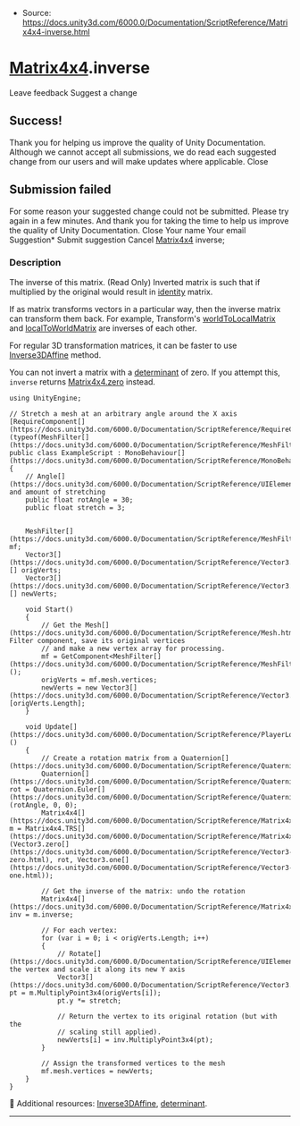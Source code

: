 * Source: https://docs.unity3d.com/6000.0/Documentation/ScriptReference/Matrix4x4-inverse.html

#  [Matrix4x4](https://docs.unity3d.com/6000.0/Documentation/ScriptReference/Matrix4x4.html).inverse
Leave feedback
Suggest a change
## Success!
Thank you for helping us improve the quality of Unity Documentation. Although we cannot accept all submissions, we do read each suggested change from our users and will make updates where applicable.
Close
## Submission failed
For some reason your suggested change could not be submitted. Please <a>try again</a> in a few minutes. And thank you for taking the time to help us improve the quality of Unity Documentation.
Close
Your name Your email Suggestion* Submit suggestion
Cancel
[Matrix4x4](https://docs.unity3d.com/6000.0/Documentation/ScriptReference/Matrix4x4.html) inverse; 
### Description
The inverse of this matrix. (Read Only)
Inverted matrix is such that if multiplied by the original would result in [identity](https://docs.unity3d.com/6000.0/Documentation/ScriptReference/Matrix4x4-identity.html) matrix.  
  
If as matrix transforms vectors in a particular way, then the inverse matrix can transform them back. For example, Transform's [worldToLocalMatrix](https://docs.unity3d.com/6000.0/Documentation/ScriptReference/Transform-worldToLocalMatrix.html) and [localToWorldMatrix](https://docs.unity3d.com/6000.0/Documentation/ScriptReference/Transform-localToWorldMatrix.html) are inverses of each other.  
  
For regular 3D transformation matrices, it can be faster to use [Inverse3DAffine](https://docs.unity3d.com/6000.0/Documentation/ScriptReference/Matrix4x4.Inverse3DAffine.html) method.  
  
You can not invert a matrix with a [determinant](https://docs.unity3d.com/6000.0/Documentation/ScriptReference/Matrix4x4-determinant.html) of zero. If you attempt this, `inverse` returns [Matrix4x4.zero](https://docs.unity3d.com/6000.0/Documentation/ScriptReference/Matrix4x4-zero.html) instead.
```
using UnityEngine;  
  
// Stretch a mesh at an arbitrary angle around the X axis
[RequireComponent[](https://docs.unity3d.com/6000.0/Documentation/ScriptReference/RequireComponent.html)(typeof(MeshFilter[](https://docs.unity3d.com/6000.0/Documentation/ScriptReference/MeshFilter.html)))]
public class ExampleScript : MonoBehaviour[](https://docs.unity3d.com/6000.0/Documentation/ScriptReference/MonoBehaviour.html)
{
    // Angle[](https://docs.unity3d.com/6000.0/Documentation/ScriptReference/UIElements.Angle.html) and amount of stretching
    public float rotAngle = 30;
    public float stretch = 3;  
  

    MeshFilter[](https://docs.unity3d.com/6000.0/Documentation/ScriptReference/MeshFilter.html) mf;
    Vector3[](https://docs.unity3d.com/6000.0/Documentation/ScriptReference/Vector3.html)[] origVerts;
    Vector3[](https://docs.unity3d.com/6000.0/Documentation/ScriptReference/Vector3.html)[] newVerts;  
  
    void Start()
    {
        // Get the Mesh[](https://docs.unity3d.com/6000.0/Documentation/ScriptReference/Mesh.html) Filter component, save its original vertices
        // and make a new vertex array for processing.
        mf = GetComponent<MeshFilter[](https://docs.unity3d.com/6000.0/Documentation/ScriptReference/MeshFilter.html)>();
        origVerts = mf.mesh.vertices;
        newVerts = new Vector3[](https://docs.unity3d.com/6000.0/Documentation/ScriptReference/Vector3.html)[origVerts.Length];
    }  
  
    void Update[](https://docs.unity3d.com/6000.0/Documentation/ScriptReference/PlayerLoop.Update.html)()
    {
        // Create a rotation matrix from a Quaternion[](https://docs.unity3d.com/6000.0/Documentation/ScriptReference/Quaternion.html)
        Quaternion[](https://docs.unity3d.com/6000.0/Documentation/ScriptReference/Quaternion.html) rot = Quaternion.Euler[](https://docs.unity3d.com/6000.0/Documentation/ScriptReference/Quaternion.Euler.html)(rotAngle, 0, 0);
        Matrix4x4[](https://docs.unity3d.com/6000.0/Documentation/ScriptReference/Matrix4x4.html) m = Matrix4x4.TRS[](https://docs.unity3d.com/6000.0/Documentation/ScriptReference/Matrix4x4.TRS.html)(Vector3.zero[](https://docs.unity3d.com/6000.0/Documentation/ScriptReference/Vector3-zero.html), rot, Vector3.one[](https://docs.unity3d.com/6000.0/Documentation/ScriptReference/Vector3-one.html));  
  
        // Get the inverse of the matrix: undo the rotation
        Matrix4x4[](https://docs.unity3d.com/6000.0/Documentation/ScriptReference/Matrix4x4.html) inv = m.inverse;  
  
        // For each vertex:
        for (var i = 0; i < origVerts.Length; i++)
        {
            // Rotate[](https://docs.unity3d.com/6000.0/Documentation/ScriptReference/UIElements.Rotate.html) the vertex and scale it along its new Y axis
            Vector3[](https://docs.unity3d.com/6000.0/Documentation/ScriptReference/Vector3.html) pt = m.MultiplyPoint3x4(origVerts[i]);
            pt.y *= stretch;  
  
            // Return the vertex to its original rotation (but with the
            // scaling still applied).
            newVerts[i] = inv.MultiplyPoint3x4(pt);
        }  
  
        // Assign the transformed vertices to the mesh
        mf.mesh.vertices = newVerts;
    }
}
```

Additional resources: [Inverse3DAffine](https://docs.unity3d.com/6000.0/Documentation/ScriptReference/Matrix4x4.Inverse3DAffine.html), [determinant](https://docs.unity3d.com/6000.0/Documentation/ScriptReference/Matrix4x4-determinant.html).
* * *
